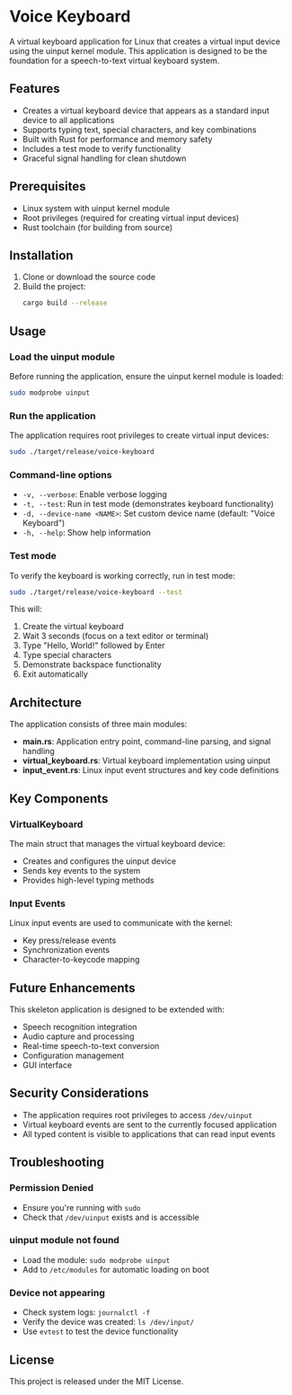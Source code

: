 # Voice Keyboard

A virtual keyboard application for Linux that creates a virtual input device using the uinput kernel module. This application is designed to be the foundation for a speech-to-text virtual keyboard system.

## Features

- Creates a virtual keyboard device that appears as a standard input device to all applications
- Supports typing text, special characters, and key combinations
- Built with Rust for performance and memory safety
- Includes a test mode to verify functionality
- Graceful signal handling for clean shutdown

## Prerequisites

- Linux system with uinput kernel module
- Root privileges (required for creating virtual input devices)
- Rust toolchain (for building from source)

## Installation

1. Clone or download the source code
2. Build the project:
   ```bash
   cargo build --release
   ```

## Usage

### Load the uinput module

Before running the application, ensure the uinput kernel module is loaded:

```bash
sudo modprobe uinput
```

### Run the application

The application requires root privileges to create virtual input devices:

```bash
sudo ./target/release/voice-keyboard
```

### Command-line options

- `-v, --verbose`: Enable verbose logging
- `-t, --test`: Run in test mode (demonstrates keyboard functionality)
- `-d, --device-name <NAME>`: Set custom device name (default: "Voice Keyboard")
- `-h, --help`: Show help information

### Test mode

To verify the keyboard is working correctly, run in test mode:

```bash
sudo ./target/release/voice-keyboard --test
```

This will:
1. Create the virtual keyboard
2. Wait 3 seconds (focus on a text editor or terminal)
3. Type "Hello, World!" followed by Enter
4. Type special characters
5. Demonstrate backspace functionality
6. Exit automatically

## Architecture

The application consists of three main modules:

- **main.rs**: Application entry point, command-line parsing, and signal handling
- **virtual_keyboard.rs**: Virtual keyboard implementation using uinput
- **input_event.rs**: Linux input event structures and key code definitions

## Key Components

### VirtualKeyboard
The main struct that manages the virtual keyboard device:
- Creates and configures the uinput device
- Sends key events to the system
- Provides high-level typing methods

### Input Events
Linux input events are used to communicate with the kernel:
- Key press/release events
- Synchronization events
- Character-to-keycode mapping

## Future Enhancements

This skeleton application is designed to be extended with:
- Speech recognition integration
- Audio capture and processing
- Real-time speech-to-text conversion
- Configuration management
- GUI interface

## Security Considerations

- The application requires root privileges to access `/dev/uinput`
- Virtual keyboard events are sent to the currently focused application
- All typed content is visible to applications that can read input events

## Troubleshooting

### Permission Denied
- Ensure you're running with `sudo`
- Check that `/dev/uinput` exists and is accessible

### uinput module not found
- Load the module: `sudo modprobe uinput`
- Add to `/etc/modules` for automatic loading on boot

### Device not appearing
- Check system logs: `journalctl -f`
- Verify the device was created: `ls /dev/input/`
- Use `evtest` to test the device functionality

## License

This project is released under the MIT License. 